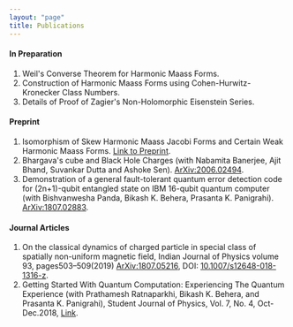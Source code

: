 ```yaml
---
layout: "page"
title: Publications
---
```

#### In Preparation  
1. Weil's Converse Theorem for Harmonic Maass Forms.
2. Construction of Harmonic Maass Forms using Cohen-Hurwitz-Kronecker Class Numbers.
3. Details of Proof of Zagier's Non-Holomorphic Eisenstein Series.  
#### Preprint  
1. Isomorphism of Skew Harmonic Maass Jacobi Forms and Certain Weak Harmonic Maass Forms. [Link to Preprint](https://www.researchgate.net/publication/342098218_Isomorphism_of_Skew_Harmonic_Maass_Jacobi_Forms_and_Certain_Weak_Harmonic_Maass_Forms).  
2. Bhargava's cube and Black Hole Charges (with Nabamita Banerjee, Ajit Bhand, Suvankar Dutta and Ashoke Sen). [ArXiv:2006.02494](https://arxiv.org/abs/2006.02494).  
3. Demonstration of a general fault-tolerant quantum error detection code for (2n+1)-qubit entangled state on IBM 16-qubit quantum computer (with Bishvanwesha Panda, Bikash K. Behera, Prasanta K. Panigrahi). [ 	ArXiv:1807.02883](https://arxiv.org/abs/1807.02883).  
#### Journal Articles  
1. On the classical dynamics of charged particle in special class of spatially non-uniform magnetic field, Indian Journal of Physics volume 93, pages503–509(2019) [ArXiv:1807.05216](https://arxiv.org/abs/1807.05216), DOI: [10.1007/s12648-018-1316-z](https://link.springer.com/article/10.1007/s12648-018-1316-z).  
2. Getting Started With Quantum Computation: Experiencing The Quantum Experience (with Prathamesh Ratnaparkhi, Bikash K. Behera, and Prasanta K. Panigrahi), Student Journal of Physics, Vol. 7, No. 4, Oct-Dec.2018, [Link](https://www.iopb.res.in/~sjp/74final/3.pdf).

  
